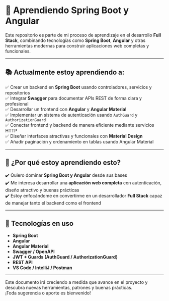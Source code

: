 # 🧠 Aprendiendo Spring Boot y Angular

Este repositorio es parte de mi proceso de aprendizaje en el desarrollo **Full Stack**, combinando tecnologías como **Spring Boot**, **Angular** y otras herramientas modernas para construir aplicaciones web completas y funcionales.

---

## 📚 Actualmente estoy aprendiendo a:

✅ Crear un backend en **Spring Boot** usando controladores, servicios y repositorios  
✅ Integrar **Swagger** para documentar APIs REST de forma clara y profesional  
✅ Desarrollar un frontend con **Angular** y **Angular Material**  
✅ Implementar un sistema de autenticación usando `AuthGuard` y `AuthorizationGuard`  
✅ Conectar frontend y backend de manera eficiente mediante servicios HTTP  
✅ Diseñar interfaces atractivas y funcionales con **Material Design**  
✅ Añadir paginación y ordenamiento en tablas usando Angular Material  

---

## 🎯 ¿Por qué estoy aprendiendo esto?

✔️ Quiero dominar **Spring Boot y Angular** desde sus bases  
✔️ Me interesa desarrollar una **aplicación web completa** con autenticación, diseño atractivo y buenas prácticas  
✔️ Estoy enfocándome en convertirme en un desarrollador **Full Stack** capaz de manejar tanto el backend como el frontend  

---

## 🔧 Tecnologías en uso

- **Spring Boot**  
- **Angular**  
- **Angular Material**  
- **Swagger / OpenAPI**  
- **JWT + Guards (AuthGuard / AuthorizationGuard)**  
- **REST API**  
- **VS Code / IntelliJ / Postman**

---

Este documento irá creciendo a medida que avance en el proyecto y descubra nuevas herramientas, patrones y buenas prácticas.  
¡Toda sugerencia o aporte es bienvenido!
